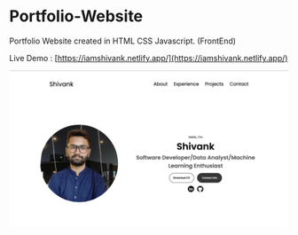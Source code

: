 # Portfolio-Website
Portfolio Website created in HTML CSS Javascript. (FrontEnd)

Live Demo : [https://iamshivank.netlify.app/](https://iamshivank.netlify.app/)

![Screenshot 2023-08-30 222157](https://github.com/iamshivank/Portfolio_Shivank/blob/main/assets/website_pp.png)
